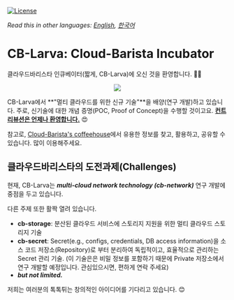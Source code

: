 [![License](https://img.shields.io/badge/License-Apache%202.0-blue.svg)](https://opensource.org/licenses/Apache-2.0)

*Read this in other languages: [English](https://github.com/cloud-barista/cb-larva/blob/master/README.md), [한국어](https://github.com/cloud-barista/cb-larva/blob/master/README.KR.md)*

# CB-Larva: Cloud-Barista Incubator
클라우드바리스타 인큐베이터(짧게, CB-Larva)에 오신 것을 환영합니다. :baby::laughing: 

<p align="center">
  <img src="https://user-images.githubusercontent.com/7975459/93279916-69b0b480-f803-11ea-9c4f-e6b778d21819.png">
</p>

CB-Larva에서 **"멀티 클라우드를 위한 신규 기술"**을 배양(연구 개발)하고 있습니다. 주로, 신기술에 대한 개념 증명(POC, Proof of Concept)을 수행할 것이고요. <ins>**컨트리뷰션은 언제나 환영합니다.**</ins> :heart_eyes:

참고로, [Cloud-Barista's coffeehouse](https://github.com/cloud-barista/cb-coffeehouse)에서 유용한 정보를 찾고, 활용하고, 공유할 수 있습니다. 많이 이용해주세요.


## 클라우드바리스타의 도전과제(Challenges)
현재, CB-Larva는 ***multi-cloud network technology (cb-network)*** 연구 개발에 중점을 두고 있습니다.

다른 주제 또한 활짝 열려 있습니다.
- **cb-storage**: 분산된 클라우드 서비스에 스토리지 지원을 위한 멀티 클라우드 스토리지 기술
- **cb-secret**: Secret(e.g., configs, credentials, DB access information)을 소스 코드 저장소(Repository)로 부터 분리하여 독립적이고, 효율적으로 관리하는 Secret 관리 기술. (이 기술은은 비밀 정보를 포함하기 때문에 Private 저장소에서 연구 개발할 예정입니다. 관심있으시면, 편하게 연락 주세요)
- ***but not limited.***

저희는 여러분의 톡톡튀는 창의적인 아이디어를 기다리고 있습니다. :blush:
